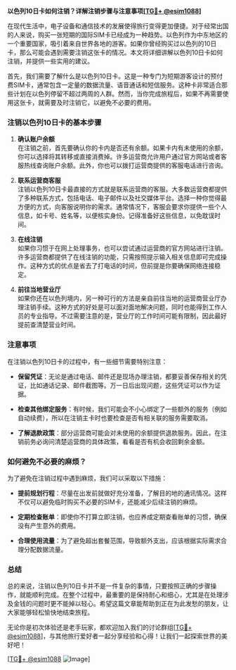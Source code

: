 **以色列10日卡如何注销？详解注销步骤与注意事项[[TG💪+ @esim1088](https://t.me/s/esim1088)]**

在现代生活中，电子设备和通信技术的发展使得旅行变得更加便捷。对于经常出国的人来说，购买一张短期的国际SIM卡已经成为一种趋势。以色列作为中东地区的一个重要国家，吸引着来自世界各地的游客。如果你曾经购买过以色列的10日卡，那么可能会遇到需要注销这张卡的情况。本文将详细讲解以色列10日卡如何注销，并提供一些实用的建议。

首先，我们需要了解什么是以色列10日卡。这是一种专门为短期游客设计的预付费SIM卡，通常包含一定量的数据流量、语音通话和短信服务。这种卡非常适合那些计划在以色列停留不超过两周的人群。然而，当你完成旅程后，如果不再需要使用这张卡，就需要及时注销它，以避免不必要的费用。

### 注销以色列10日卡的基本步骤

1. **确认账户余额**  
   在注销之前，首先要确认你的卡内是否还有余额。如果卡内有未使用的余额，你可以选择将其转移或直接消费掉。许多运营商允许用户通过官方网站或者客服热线查询账户余额。此外，你也可以拨打运营商提供的客服电话进行咨询。

2. **联系运营商客服**  
   注销以色列10日卡最直接的方式就是联系运营商的客服。大多数运营商都提供了多种联系方式，包括电话、电子邮件以及社交媒体平台。选择一种你觉得最方便的方式，向客服说明你的需求。通常情况下，客服会要求你提供一些个人信息，如卡号、姓名等，以便核实身份。记得准备好这些信息，以免耽误时间。

3. **在线注销**  
   如果你习惯于在网上处理事务，也可以尝试通过运营商的官方网站进行注销。许多运营商都提供了在线注销的功能，只需按照提示输入相关信息即可完成操作。这种方式的优点是省去了打电话的时间，但前提是你要确保网络连接稳定。

4. **前往当地营业厅**  
   如果你还在以色列境内，另一种可行的方法是亲自前往当地的运营商营业厅办理注销手续。这种方式的好处是可以面对面地解决问题，同时也能得到工作人员的专业指导。不过需要注意的是，营业厅的工作时间可能有限制，因此最好提前查清楚营业时间。

### 注意事项

在注销以色列10日卡的过程中，有一些细节需要特别注意：

- **保留凭证**：无论是通过电话、邮件还是现场办理注销，都要妥善保存相关的凭证，比如通话记录、邮件截图等。万一日后出现问题，这些凭证可以作为证据。
  
- **检查其他绑定服务**：有时候，我们可能会不小心绑定了一些额外的服务（例如自动续费），所以在注销主卡时也要检查是否有相关联的服务需要取消。

- **了解退款政策**：部分运营商可能会对未使用的余额提供退款服务。因此，在注销前务必询问清楚运营商的具体政策，看看是否有机会收回剩余金额。

### 如何避免不必要的麻烦？

为了避免在注销过程中遇到麻烦，我们可以采取以下措施：

- **提前规划行程**：尽量在出发前就做好充分准备，了解目的地的通讯情况。这样不仅可以避免临时购买不必要的SIM卡，还能减少后续注销的麻烦。

- **定期检查账单**：即使你不打算立即注销，也应养成定期查看账单的习惯，确保没有产生意外的费用。

- **合理使用流量**：为了避免超出套餐范围，导致额外支出，应该根据实际需求合理分配数据流量。

### 总结

总的来说，注销以色列10日卡并不是一件复杂的事情，只要按照正确的步骤操作，就能顺利完成。在整个过程中，最重要的是保持耐心和细心，尤其是在处理涉及金钱的问题时更不能掉以轻心。希望这篇文章能帮助到正在为此发愁的朋友，让大家能够轻松愉快地结束旅程。

无论你是初次体验还是老手玩家，都欢迎加入我们的讨论群组[[TG💪+ @esim1088](https://t.me/s/esim1088)]，与其他旅行爱好者一起分享经验和心得！让我们一起探索世界的美好吧！

[[TG💪+ @esim1088](https://t.me/s/esim1088) ![Image](https://i.postimg.cc/4NQfJmqS/Snipaste-2025-05-13-00-14-12.png)]